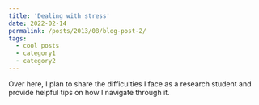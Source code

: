 ```yaml
---
title: 'Dealing with stress'
date: 2022-02-14
permalink: /posts/2013/08/blog-post-2/
tags:
  - cool posts
  - category1
  - category2
---
```


Over here, I plan to share the difficulties I face as a research student and provide helpful tips on how I navigate through it.

